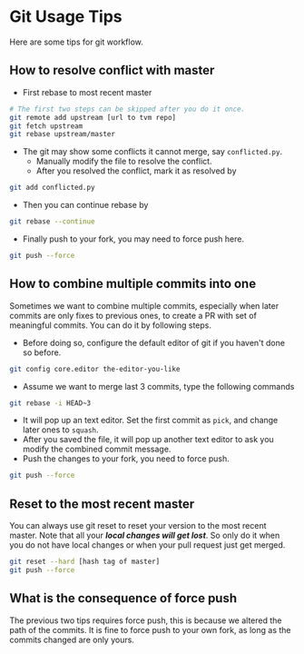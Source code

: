 # Git Usage Tips

Here are some tips for git workflow.

## How to resolve conflict with master
- First rebase to most recent master
```bash
# The first two steps can be skipped after you do it once.
git remote add upstream [url to tvm repo]
git fetch upstream
git rebase upstream/master
```
- The git may show some conflicts it cannot merge, say ```conflicted.py```.
  - Manually modify the file to resolve the conflict.
  - After you resolved the conflict, mark it as resolved by
```bash
git add conflicted.py
```
- Then you can continue rebase by
```bash
git rebase --continue
```
- Finally push to your fork, you may need to force push here.
```bash
git push --force
```

## How to combine multiple commits into one
Sometimes we want to combine multiple commits, especially when later commits are only fixes to previous ones,
to create a PR with set of meaningful commits. You can do it by following steps.
- Before doing so, configure the default editor of git if you haven't done so before.
```bash
git config core.editor the-editor-you-like
```
- Assume we want to merge last 3 commits, type the following commands
```bash
git rebase -i HEAD~3
```
- It will pop up an text editor. Set the first commit as ```pick```, and change later ones to ```squash```.
- After you saved the file, it will pop up another text editor to ask you modify the combined commit message.
- Push the changes to your fork, you need to force push.
```bash
git push --force
```

## Reset to the most recent master
You can always use git reset to reset your version to the most recent master.
Note that all your ***local changes will get lost***.
So only do it when you do not have local changes or when your pull request just get merged.
```bash
git reset --hard [hash tag of master]
git push --force
```

## What is the consequence of force push
The previous two tips requires force push, this is because we altered the path of the commits.
It is fine to force push to your own fork, as long as the commits changed are only yours.
